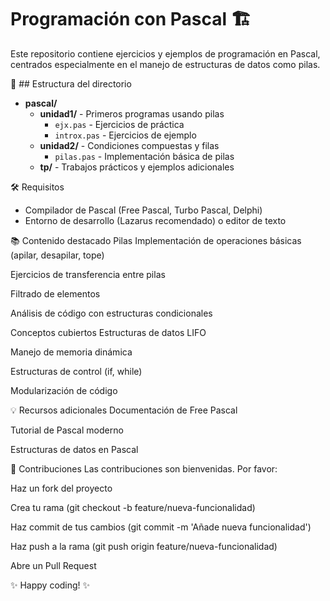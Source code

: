 # Programación con Pascal 🏗️
Este repositorio contiene ejercicios y ejemplos de programación en Pascal, centrados especialmente en el manejo de estructuras de datos como pilas.

📂 ## Estructura del directorio

- **pascal/**
  - **unidad1/** - Primeros programas usando pilas
    - `ejx.pas` - Ejercicios de práctica
    - `introx.pas` - Ejercicios de ejemplo
  - **unidad2/** - Condiciones compuestas y filas
    - `pilas.pas` - Implementación básica de pilas
  - **tp/** - Trabajos prácticos y ejemplos adicionales

🛠️ Requisitos
- Compilador de Pascal (Free Pascal, Turbo Pascal, Delphi)
- Entorno de desarrollo (Lazarus recomendado) o editor de texto


📚 Contenido destacado
Pilas
Implementación de operaciones básicas (apilar, desapilar, tope)

Ejercicios de transferencia entre pilas

Filtrado de elementos

Análisis de código con estructuras condicionales

Conceptos cubiertos
Estructuras de datos LIFO

Manejo de memoria dinámica

Estructuras de control (if, while)

Modularización de código

💡 Recursos adicionales
Documentación de Free Pascal

Tutorial de Pascal moderno

Estructuras de datos en Pascal

🤝 Contribuciones
Las contribuciones son bienvenidas. Por favor:

Haz un fork del proyecto

Crea tu rama (git checkout -b feature/nueva-funcionalidad)

Haz commit de tus cambios (git commit -m 'Añade nueva funcionalidad')

Haz push a la rama (git push origin feature/nueva-funcionalidad)

Abre un Pull Request



✨ Happy coding! ✨

